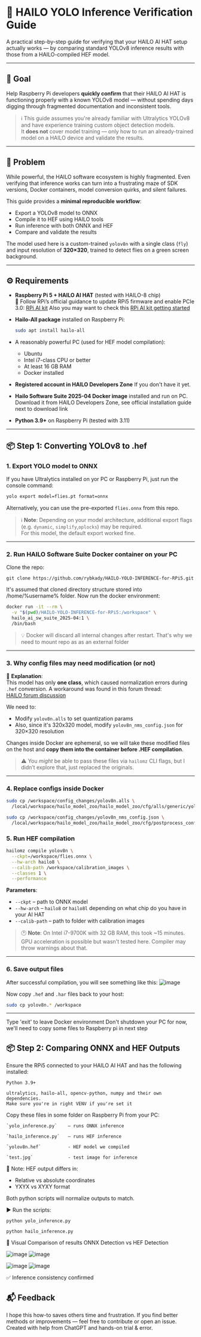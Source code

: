 # 🔧 HAILO YOLO Inference Verification Guide

A practical step-by-step guide for verifying that your HAILO AI HAT setup actually works — by comparing standard YOLOv8 inference results with those from a HAILO-compiled HEF model.

---

## 🎯 Goal

Help Raspberry Pi developers **quickly confirm** that their HAILO AI HAT is functioning properly with a known YOLOv8 model — without spending days digging through fragmented documentation and inconsistent tools.

> ℹ️ This guide assumes you're already familiar with Ultralytics YOLOv8 and have experience training custom object detection models.  
> It **does not** cover model training — only how to run an already-trained model on a HAILO device and validate the results.

---

## 📌 Problem

While powerful, the HAILO software ecosystem is highly fragmented. Even verifying that inference works can turn into a frustrating maze of SDK versions, Docker containers, model conversion quirks, and silent failures.

This guide provides a **minimal reproducible workflow**:
- Export a YOLOv8 model to ONNX
- Compile it to HEF using HAILO tools
- Run inference with both ONNX and HEF
- Compare and validate the results

The model used here is a custom-trained `yolov8n` with a single class (`fly`) and input resolution of **320×320**, trained to detect flies on a green screen background.

---

## ⚙️ Requirements

- **Raspberry Pi 5 + HAILO AI HAT** (tested with HAILO-8 chip)  
  🔧 Follow RPi’s official guidance to update RPi5 firmware and enable PCIe 3.0: [RPi AI kit](https://www.raspberrypi.com/documentation/accessories/ai-kit.html)
  Also you may want to check this [RPi AI kit getting started](https://www.raspberrypi.com/documentation/computers/ai.html)
  
- **Hailo-All package** installed on Raspberry Pi:
  ```bash
  sudo apt install hailo-all
  ```

- A reasonably powerful PC (used for HEF model compilation):
  - Ubuntu
  - Intel i7-class CPU or better
  - At least 16 GB RAM
  - Docker installed

- **Registered account in HAILO Developers Zone** If you don't have it yet.
- **Hailo Software Suite 2025-04 Docker image** installed and run on PC. Download it from HAILO Developers Zone, see official installation guide next to download link

- **Python 3.9+** on Raspberry Pi (tested with 3.11) 


---

## 📦 Step 1: Converting YOLOv8 to .hef

### 1. Export YOLO model to ONNX

If you have Ultralytics installed on yor PC or Raspberry Pi, just run the console command:

```bash
yolo export model=flies.pt format=onnx
```

Alternatively, you can use the pre-exported `flies.onnx` from this repo.

> ℹ️ **Note**: Depending on your model architecture, additional export flags (e.g. `dynamic`, `simplify`,`oplocks`) may be required.  
> For this model, the default export worked fine.

---


### 2. Run HAILO Software Suite Docker container on your PC
Clone the repo:
```
git clone https://github.com/rybkady/HAILO-YOLO-INFERENCE-for-RPi5.git
```
It's assumed that cloned directory structure stored into /home/%username% folder.
Now run the docker environment:


```bash
docker run -it --rm \
  -v "$(pwd)/HAILO-YOLO-INFERENCE-for-RPi5:/workspace" \
  hailo_ai_sw_suite_2025-04:1 \
  /bin/bash
```

> 💡 Docker will discard all internal changes after restart. That's why we need to mount repo as as an external folder

---

### 3. Why config files may need modification (or not)

🧠 **Explanation**:  
This model has only **one class**, which caused normalization errors during `.hef` conversion. A workaround was found in this forum thread:  
[HAILO forum discussion](https://community.hailo.ai/t/problem-with-model-optimization/1648/25)

We need to:
- Modify `yolov8n.alls` to set quantization params
- Also, since it's 320x320 model, modify `yolov8n_nms_config.json` for 320×320 resolution

Changes inside Docker are ephemeral, so we will take these modified files on the host and **copy them into the container before .HEF compilation**.

> ⚠️ You *might* be able to pass these files via `hailomz` CLI flags, but I didn’t explore that, just replaced the originals.

---

### 4. Replace configs inside Docker

```bash
sudo cp /workspace/config_changes/yolov8n.alls \
  /local/workspace/hailo_model_zoo/hailo_model_zoo/cfg/alls/generic/yolov8n.alls

sudo cp /workspace/config_changes/yolov8n_nms_config.json \
  /local/workspace/hailo_model_zoo/hailo_model_zoo/cfg/postprocess_config/yolov8n_nms_config.json
```


### 5. Run HEF compilation

```bash
hailomz compile yolov8n \
  --ckpt=/workspace/flies.onnx \
  --hw-arch hailo8 \
  --calib-path /workspace/calibration_images \
  --classes 1 \
  --performance
```

**Parameters**:
- `--ckpt` – path to ONNX model
- `--hw-arch` – `hailo8` or `hailo8l` depending on what chip do you have in your AI HAT
- `--calib-path` – path to folder with calibration images

> 🕐 **Note**: On Intel i7-9700K with 32 GB RAM, this took ~15 minutes.  
> GPU acceleration is possible but wasn't tested here. Compiler may throw warnings about that.

---

### 6. Save output files

After successful compilation, you will see something like this:
![image](https://github.com/user-attachments/assets/c99353ef-1a2d-4c15-b436-e3049f660201)

Now copy `.hef` and `.har` files back to your host:

```bash
sudo cp yolov8n.* /workspace
```

---
Type 'exit' to leave Docker environment
Don't shutdown your PC for now, we'll need to copy some files to Raspberry pi in next step

## 📦 Step 2: Comparing ONNX and HEF Outputs

Ensure the RPi5 connected to your HAILO AI HAT and has the following installed:

    Python 3.9+

    ultralytics, hailo-all, opencv-python, numpy and their own dependencies.   
    Make sure you're in right VENV if you're set it

Copy these files in some folder on Raspberry Pi from your PC:

    `yolo_inference.py`    – runs ONNX inference

    `hailo_inference.py`   – runs HEF inference

    `yolov8n.hef`          - HEF model we compiled    

    `test.jpg`             - test image for inference

🧠 Note: HEF output differs in:
- Relative vs absolute coordinates
- YXYX vs XYXY format

Both python scripts will normalize outputs to match.
  
  ▶️ Run the scripts:

`python yolo_inference.py`  

`python hailo_inference.py`

📸 Visual Comparison of results
ONNX Detection vs HEF Detection 

![image](https://github.com/user-attachments/assets/bfe7858b-7bf2-4cf3-adeb-f779704fa108) ![image](https://github.com/user-attachments/assets/a6874eab-3a45-4caa-9889-b356f23dd883)

![image](https://github.com/user-attachments/assets/ec1e0c12-4f39-4155-a79f-e95381471c42) ![image](https://github.com/user-attachments/assets/86e56eff-9ee2-4840-8066-142b117b0e63)






	

	

✅ Inference consistency confirmed  
  
    
    

## 📬 Feedback

I hope this how-to saves others time and frustration.
If you find better methods or improvements — feel free to contribute or open an issue.
Created with help from ChatGPT and hands-on trial & error.
